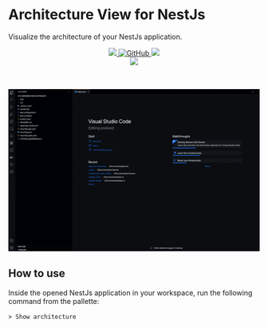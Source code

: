 # Architecture View for NestJs

Visualize the architecture of your NestJs application.

<p align="center">
  <a href="https://marketplace.visualstudio.com/items?itemName=archsense.architecture-view-nestjs">
    <img src="https://img.shields.io/vscode-marketplace/v/archsense.architecture-view-nestjs.svg?label=vscode%20marketplace">
  </a>
  <a href="https://marketplace.visualstudio.com/items?itemName=archsense.architecture-view-nestjs">
    <img alt="GitHub" src="https://img.shields.io/github/license/archsense/architecture-view-nestjs">
  </a>
  <a href="https://marketplace.visualstudio.com/items?itemName=archsense.architecture-view-nestjs">
    <img src="https://github.com/archsense/architecture-view-nestjs/actions/workflows/build.yaml/badge.svg">
  </a>
  <br />
  <a href="https://ko-fi.com/archsense" target="_blank">
    <img src="https://img.shields.io/badge/Donate-ff3f59.svg"/>
  </a>
</p>
<br>

![Demo](./images/demo.gif)

## How to use

Inside the opened NestJs application in your workspace, run the following command from the pallette:

```
> Show architecture
```
